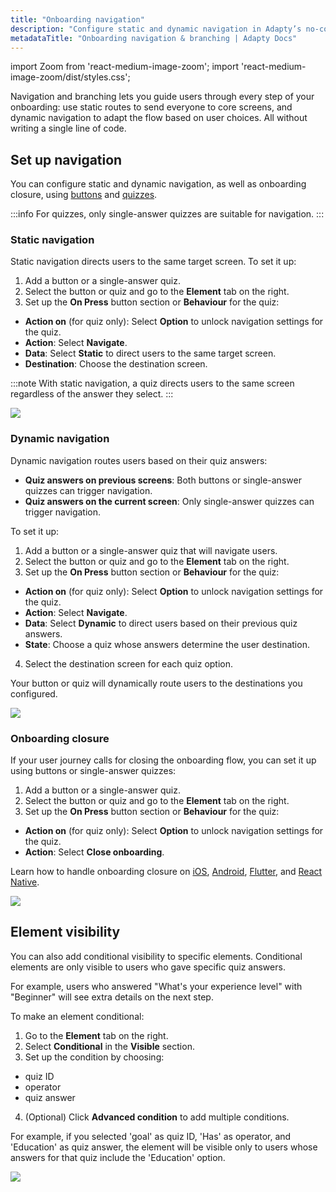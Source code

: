 ```yaml
---
title: "Onboarding navigation"
description: "Configure static and dynamic navigation in Adapty’s no-code onboarding builder to guide users through flows."
metadataTitle: "Onboarding navigation & branching | Adapty Docs"
---
```


import Zoom from 'react-medium-image-zoom';
import 'react-medium-image-zoom/dist/styles.css';

Navigation and branching lets you guide users through every step of your onboarding: use static routes to send everyone to core screens, and dynamic navigation to adapt the flow based on user choices. All without writing a single line of code. 

## Set up navigation

You can configure static and dynamic navigation, as well as onboarding closure, using [buttons](onboarding-buttons.md) and [quizzes](onboarding-quizzes.md). 

:::info
For quizzes, only single-answer quizzes are suitable for navigation.
:::

### Static navigation

Static navigation directs users to the same target screen. To set it up:
1. Add a button or a single-answer quiz.
2. Select the button or quiz and go to the **Element** tab on the right.
3. Set up the **On Press** button section or **Behaviour** for the quiz:
- **Action on** (for quiz only): Select **Option** to unlock navigation settings for the quiz.
- **Action**: Select **Navigate**.
- **Data**: Select **Static** to direct users to the same target screen.
- **Destination**: Choose the destination screen.

:::note
With static navigation, a quiz directs users to the same screen regardless of the answer they select.
:::

<Zoom>
  <img src={require('./img/static-navigation.png').default}
  style={{
    border: '1px solid #727272', /* border width and color */
    width: '700px', /* image width */
    display: 'block', /* for alignment */
    margin: '0 auto' /* center alignment */
  }}
/>
</Zoom>

### Dynamic navigation

Dynamic navigation routes users based on their quiz answers:
- **Quiz answers on previous screens**: Both buttons or single-answer quizzes can trigger navigation.
- **Quiz answers on the current screen**: Only single-answer quizzes can trigger navigation.

To set it up:
1. Add a button or a single-answer quiz that will navigate users.
2. Select the button or quiz and go to the **Element** tab on the right.
3. Set up the **On Press** button section or **Behaviour** for the quiz:
- **Action on** (for quiz only): Select **Option** to unlock navigation settings for the quiz.
- **Action**: Select **Navigate**.
- **Data**: Select **Dynamic** to direct users based on their previous quiz answers.
- **State**: Choose a quiz whose answers determine the user destination.
4. Select the destination screen for each quiz option. 

Your button or quiz will dynamically route users to the destinations you configured.

<Zoom>
  <img src={require('./img/dynamic-navigation.png').default}
  style={{
    border: '1px solid #727272', /* border width and color */
    width: '700px', /* image width */
    display: 'block', /* for alignment */
    margin: '0 auto' /* center alignment */
  }}
/>
</Zoom>

### Onboarding closure

If your user journey calls for closing the onboarding flow, you can set it up using buttons or single-answer quizzes:

1. Add a button or a single-answer quiz.
2. Select the button or quiz and go to the **Element** tab on the right.
3. Set up the **On Press** button section or **Behaviour** for the quiz:
- **Action on** (for quiz only): Select **Option** to unlock navigation settings for the quiz.
- **Action**: Select **Close onboarding**.

Learn how to handle onboarding closure on [iOS](ios-handling-onboarding-events.md#closing-onboarding), [Android](android-handle-onboarding-events.md#closing-onboarding), [Flutter](flutter-handling-onboarding-events.md#closing-onboarding), and [React Native](react-native-handling-onboarding-events.md#closing-onboarding).

<Zoom>
  <img src={require('./img/close-onboarding.png').default}
  style={{
    border: '1px solid #727272', /* border width and color */
    width: '700px', /* image width */
    display: 'block', /* for alignment */
    margin: '0 auto' /* center alignment */
  }}
/>
</Zoom>

## Element visibility

You can also add conditional visibility to specific elements. Conditional elements are only visible to users who gave specific quiz answers.

For example, users who answered "What's your experience level" with "Beginner" will see extra details on the next step.

To make an element conditional:
1. Go to the **Element** tab on the right.
2. Select **Conditional** in the **Visible** section.
3. Set up the condition by choosing:
- quiz ID
- operator
- quiz answer
4. (Optional) Click **Advanced condition** to add multiple conditions.

For example, if you selected 'goal' as quiz ID, 'Has' as operator, and 'Education' as quiz answer, the element will be visible only to users whose answers for that quiz include the 'Education' option.

<Zoom>
  <img src={require('./img/element-condition.png').default}
  style={{
    border: '1px solid #727272', /* border width and color */
    width: '700px', /* image width */
    display: 'block', /* for alignment */
    margin: '0 auto' /* center alignment */
  }}
/>
</Zoom>

